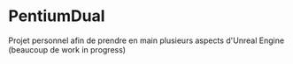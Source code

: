 # PentiumDual
Projet personnel afin de prendre en main plusieurs aspects d'Unreal Engine (beaucoup de work in progress)
